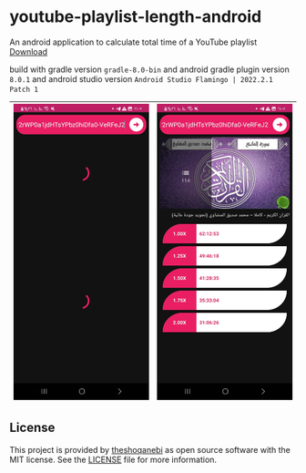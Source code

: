 # youtube-playlist-length-android

An android application to calculate total time of a YouTube playlist [Download](https://github.com/theshoqanebi/youtube-playlist-length-android/releases/download/v1.0/app-release.apk)

build with gradle version `gradle-8.0-bin` and android gradle plugin version `8.0.1` and android studio version `Android Studio Flamingo | 2022.2.1 Patch 1`

| <img src="screenshots/Screenshot_1.jpg" alt="Screenshot 1" style="height: 520px; width:270px;"/> |  <img src="screenshots/Screenshot_2.jpg" alt="Screenshot 2" style="height: 520px; width:270px;"/> |
| ---------------------------------------------- | -------------------------------------------- |

## License

This project is provided by [theshoqanebi](mailto:theshoqanebi@gmail.com) as open source software with the MIT license. See the [LICENSE](LICENSE.txt) file for more information.

